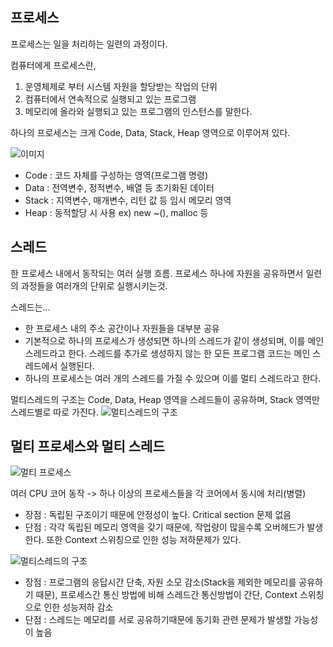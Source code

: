 ## 프로세스
프로세스는 일을 처리하는 일련의 과정이다.  
  
컴퓨터에게 프로세스란, 
1. 운영체제로 부터 시스템 자원을 할당받는 작업의 단위
2. 컴퓨터에서 연속적으로 실행되고 있는 프로그램
3. 메모리에 올라와 실행되고 있는 프로그램의 인스턴스를 말한다.

하나의 프로세스는 크게 Code, Data, Stack, Heap 영역으로 이루어져 있다.  
  
![이미지](https://img1.daumcdn.net/thumb/R1280x0/?scode=mtistory2&fname=https%3A%2F%2Fblog.kakaocdn.net%2Fdn%2FcarpYF%2FbtqBBVC4OfH%2FXPDhK0kHukAupHu85JZsU1%2Fimg.png)
- Code : 코드 자체를 구성하는 영역(프로그램 명령)
- Data : 전역변수, 정적변수, 배열 등 초기화된 데이터
- Stack : 지역변수, 매개변수, 리턴 값 등 임시 메모리 영역
- Heap : 동적할당 시 사용 ex) new ~(), malloc 등

  
## 스레드
한 프로세스 내에서 동작되는 여러 실행 흐름.
프로세스 하나에 자원을 공유하면서 일련의 과정들을 여러개의 단위로 실행시키는것.  

스레드는...
- 한 프로세스 내의 주소 공간이나 자원들을 대부분 공유
- 기본적으로 하나의 프로세스가 생성되면 하나의 스레드가 같이 생성되며, 이를 메인스레드라고 한다. 스레드를 추가로 생성하지 않는 한 모든 프로그램 코드는 메인 스레드에서 실행된다.
- 하나의 프로세스는 여러 개의 스레드를 가질 수 있으며 이를 멀티 스레드라고 한다.

멀티스레드의 구조는 Code, Data, Heap 영역을 스레드들이 공유하며, Stack 영역만 스레드별로 따로 가진다.
![멀티스레드의 구조](https://img1.daumcdn.net/thumb/R1280x0/?scode=mtistory2&fname=https%3A%2F%2Fblog.kakaocdn.net%2Fdn%2Fc03dAx%2FbtqBEz6o9Lb%2FiCB5si14jlPNFXT5701sx1%2Fimg.png)
  
## 멀티 프로세스와 멀티 스레드
![멀티 프로세스](https://img1.daumcdn.net/thumb/R1280x0/?scode=mtistory2&fname=https%3A%2F%2Fblog.kakaocdn.net%2Fdn%2FApUCF%2FbtqBD1a0SBH%2Fi05f8OsvEVM1gayzod7HRK%2Fimg.png)

여러 CPU 코어 동작 -> 하나 이상의 프로세스들을 각 코어에서 동시에 처리(병렬)   
- 장점 : 독립된 구조이기 때문에 안정성이 높다. Critical section 문제 없음   
- 단점 : 각각 독립된 메모리 영역을 갖기 때문에, 작업량이 많을수록 오버헤드가 발생한다. 또한 Context 스위칭으로 인한 성능 저하문제가 있다.   
   
![멀티스레드의 구조](https://img1.daumcdn.net/thumb/R1280x0/?scode=mtistory2&fname=https%3A%2F%2Fblog.kakaocdn.net%2Fdn%2FbuHX3v%2FbtqBBUc8DLD%2FhsXLhRppL5L9TZfUNXzXtk%2Fimg.png)
   
- 장점 : 프로그램의 응답시간 단축, 자원 소모 감소(Stack을 제외한 메모리를 공유하기 때문), 프로세스간 통신 방법에 비해 스레드간 통신방법이 간단, Context 스위칭으로 인한 성능저하 감소  
- 단점 : 스레드는 메모리를 서로 공유하기때문에 동기화 관련 문제가 발생할 가능성이 높음
